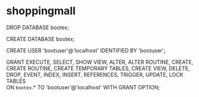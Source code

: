 # shoppingmall
 DROP DATABASE bootex;
 
 CREATE DATABASE bootex;
 
 CREATE USER 'bootuser'@'localhost' IDENTIFIED BY 'bootuser';
 
 GRANT EXECUTE, SELECT, SHOW VIEW, ALTER, ALTER ROUTINE, CREATE, CREATE ROUTINE, CREATE TEMPORARY TABLES, CREATE VIEW, 
 DELETE, DROP, EVENT, INDEX, INSERT, REFERENCES, TRIGGER, UPDATE, LOCK TABLES  
 ON `bootex`.* TO 'bootuser'@'localhost' WITH GRANT OPTION;
